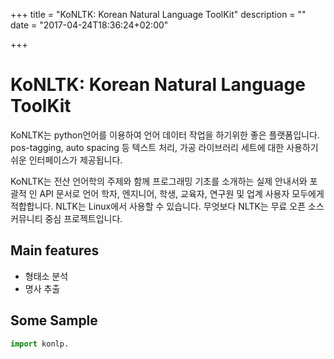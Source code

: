 +++
title = "KoNLTK: Korean Natural Language ToolKit"
description = ""
date = "2017-04-24T18:36:24+02:00"

+++

# KoNLTK: Korean Natural Language ToolKit
KoNLTK는 python언어를 이용하여 언어 데이터 작업을 하기위한 좋은 플랫폼입니다.  
pos-tagging, auto spacing 등 텍스트 처리, 가공 라이브러리 세트에 대한 사용하기 쉬운 인터페이스가 제공됩니다.  
  
KoNLTK는 전산 언어학의 주제와 함께 프로그래밍 기초를 소개하는 실제 안내서와 포괄적 인 API 문서로 언어 학자, 엔지니어, 학생, 교육자, 연구원 및 업계 사용자 모두에게 적합합니다. NLTK는 Linux에서 사용할 수 있습니다. 무엇보다 NLTK는 무료 오픈 소스 커뮤니티 중심 프로젝트입니다.  
  
## Main features

* 형태소 분석
* 명사 추출

## Some Sample
```python
import konlp.
```

